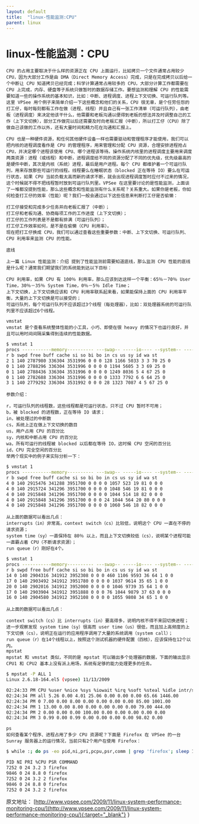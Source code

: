 ```yaml
---
layout: default
title:  "linux-性能监测:CPU"
parent: linux
---
```


# linux-性能监测：CPU
    CPU 的占用主要取决于什么样的资源正在 CPU 上面运行，比如拷贝一个文件通常占用较少 CPU，因为大部分工作是由 DMA（Direct Memory Access）完成，只是在完成拷贝以后给一个中断让 CPU 知道拷贝已经完成；科学计算通常占用较多的 CPU，大部分计算工作都需要在 CPU 上完成，内存、硬盘等子系统只做暂时的数据存储工作。要想监测和理解 CPU 的性能需要知道一些的操作系统的基本知识，比如：中断、进程调度、进程上下文切换、可运行队列等。这里 VPSee 用个例子来简单介绍一下这些概念和他们的关系，CPU 很无辜，是个任劳任怨的打工仔，每时每刻都有工作在做（进程、线程）并且自己有一张工作清单（可运行队列），由老板（进程调度）来决定他该干什么，他需要和老板沟通以便得到老板的想法并及时调整自己的工作（上下文切换），部分工作做完以后还需要及时向老板汇报（中断），所以打工仔（CPU）除了做自己该做的工作以外，还有大量时间和精力花在沟通和汇报上。

    CPU 也是一种硬件资源，和任何其他硬件设备一样也需要驱动和管理程序才能使用，我们可以把内核的进程调度看作是 CPU 的管理程序，用来管理和分配 CPU 资源，合理安排进程抢占 CPU，并决定哪个进程该使用 CPU、哪个进程该等待。操作系统内核里的进程调度主要用来调度两类资源：进程（或线程）和中断，进程调度给不同的资源分配了不同的优先级，优先级最高的是硬件中断，其次是内核（系统）进程，最后是用户进程。每个 CPU 都维护着一个可运行队列，用来存放那些可运行的线程。线程要么在睡眠状态（blocked 正在等待 IO）要么在可运行状态，如果 CPU 当前负载太高而新的请求不断，就会出现进程调度暂时应付不过来的情况，这个时候就不得不把线程暂时放到可运行队列里。VPSee 在这里要讨论的是性能监测，上面谈了一堆都没提到性能，那么这些概念和性能监测有什么关系呢？关系重大。如果你是老板，你如何检查打工仔的效率（性能）呢？我们一般会通过以下这些信息来判断打工仔是否偷懒：

    打工仔接受和完成多少任务并向老板汇报了（中断）；
    打工仔和老板沟通、协商每项工作的工作进度（上下文切换）；
    打工仔的工作列表是不是都有排满（可运行队列）；
    打工仔工作效率如何，是不是在偷懒（CPU 利用率）。
    现在把打工仔换成 CPU，我们可以通过查看这些重要参数：中断、上下文切换、可运行队列、CPU 利用率来监测 CPU 的性能。

    底线
    
    上一篇 Linux 性能监测：介绍 提到了性能监测前需要知道底线，那么监测 CPU 性能的底线是什么呢？通常我们期望我们的系统能到达以下目标：

    CPU 利用率，如果 CPU 有 100％ 利用率，那么应该到达这样一个平衡：65％－70％ User Time，30％－35％ System Time，0％－5％ Idle Time；
    上下文切换，上下文切换应该和 CPU 利用率联系起来看，如果能保持上面的 CPU 利用率平衡，大量的上下文切换是可以接受的；
    可运行队列，每个可运行队列不应该超过3个线程（每处理器），比如：双处理器系统的可运行队列里不应该超过6个线程。

    vmstat
    vmstat 是个查看系统整体性能的小工具，小巧、即使在很 heavy 的情况下也运行良好，并且可以用时间间隔采集得到连续的性能数据。

```bash
$ vmstat 1
procs -----------memory---------- ---swap-- -----io---- --system-- -----cpu------
r b swpd free buff cache si so bi bo in cs us sy id wa st
2 1 140 2787980 336304 3531996 0 0 0 128 1166 5033 3 3 70 25 0
0 1 140 2788296 336304 3531996 0 0 0 0 1194 5605 3 3 69 25 0
0 1 140 2788436 336304 3531996 0 0 0 0 1249 8036 5 4 67 25 0
0 1 140 2782688 336304 3531996 0 0 0 0 1333 7792 6 6 64 25 0
3 1 140 2779292 336304 3531992 0 0 0 28 1323 7087 4 5 67 25 0
```
    参数介绍：

    r，可运行队列的线程数，这些线程都是可运行状态，只不过 CPU 暂时不可用；
    b，被 blocked 的进程数，正在等待 IO 请求；
    in，被处理过的中断数
    cs，系统上正在做上下文切换的数目
    us，用户占用 CPU 的百分比
    sy，内核和中断占用 CPU 的百分比
    wa，所有可运行的线程被 blocked 以后都在等待 IO，这时候 CPU 空闲的百分比
    id，CPU 完全空闲的百分比
    举两个现实中的例子来实际分析一下：

```bash
$ vmstat 1
procs -----------memory---------- ---swap-- -----io---- --system-- -----cpu------
r b swpd free buff cache si so bi bo in cs us sy id wa st
4 0 140 2915476 341288 3951700 0 0 0 0 1057 523 19 81 0 0 0
4 0 140 2915724 341296 3951700 0 0 0 0 1048 546 19 81 0 0 0
4 0 140 2915848 341296 3951700 0 0 0 0 1044 514 18 82 0 0 0
4 0 140 2915848 341296 3951700 0 0 0 24 1044 564 20 80 0 0 0
4 0 140 2915848 341296 3951700 0 0 0 0 1060 546 18 82 0 0 0
```
    从上面的数据可以看出几点：
    interrupts（in）非常高，context switch（cs）比较低，说明这个 CPU 一直在不停的请求资源；
    system time（sy）一直保持在 80％ 以上，而且上下文切换较低（cs），说明某个进程可能一直霸占着 CPU（不断请求资源）；
    run queue（r）刚好在4个。

```bash
$ vmstat 1
procs -----------memory---------- ---swap-- -----io---- --system-- -----cpu------
r b swpd free buff cache si so bi bo in cs us sy id wa st
14 0 140 2904316 341912 3952308 0 0 0 460 1106 9593 36 64 1 0 0
17 0 140 2903492 341912 3951780 0 0 0 0 1037 9614 35 65 1 0 0
20 0 140 2902016 341912 3952000 0 0 0 0 1046 9739 35 64 1 0 0
17 0 140 2903904 341912 3951888 0 0 0 76 1044 9879 37 63 0 0 0
16 0 140 2904580 341912 3952108 0 0 0 0 1055 9808 34 65 1 0 0
```

    从上面的数据可以看出几点：

    context switch（cs）比 interrupts（in）要高得多，说明内核不得不来回切换进程；
    进一步观察发现 system time（sy）很高而 user time（us）很低，而且加上高频度的上下文切换（cs），说明正在运行的应用程序调用了大量的系统调用（system call）；
    run queue（r）在14个线程以上，按照这个测试机器的硬件配置（四核），应该保持在12个以内。
    mpstat
    mpstat 和 vmstat 类似，不同的是 mpstat 可以输出多个处理器的数据，下面的输出显示 CPU1 和 CPU2 基本上没有派上用场，系统有足够的能力处理更多的任务。

```bash
$ mpstat -P ALL 1
Linux 2.6.18-164.el5 (vpsee) 11/13/2009

02:24:33 PM CPU %user %nice %sys %iowait %irq %soft %steal %idle intr/s
02:24:34 PM all 5.26 0.00 4.01 25.06 0.00 0.00 0.00 65.66 1446.00
02:24:34 PM 0 7.00 0.00 8.00 0.00 0.00 0.00 0.00 85.00 1001.00
02:24:34 PM 1 13.00 0.00 8.00 0.00 0.00 0.00 0.00 79.00 444.00
02:24:34 PM 2 0.00 0.00 0.00 100.00 0.00 0.00 0.00 0.00 0.00
02:24:34 PM 3 0.99 0.00 0.99 0.00 0.00 0.00 0.00 98.02 0.00
```
    ps
    如何查看某个程序、进程占用了多少 CPU 资源呢？下面是 Firefox 在 VPSee 的一台 Sunray 服务器上的运行情况，当前只有2个用户在使用 Firefox：

```bash
$ while :; do ps -eo pid,ni,pri,pcpu,psr,comm | grep 'firefox'; sleep 1; done

PID NI PRI %CPU PSR COMMAND
7252 0 24 3.2 3 firefox
9846 0 24 8.8 0 firefox
7252 0 24 3.2 2 firefox
9846 0 24 8.8 0 firefox
7252 0 24 3.2 2 firefox
```

原文地址： [http://www.vpsee.com/2009/11/linux-system-performance-monitoring-cpu/](http://www.vpsee.com/2009/11/linux-system-performance-monitoring-cpu/){:target="_blank"}
}